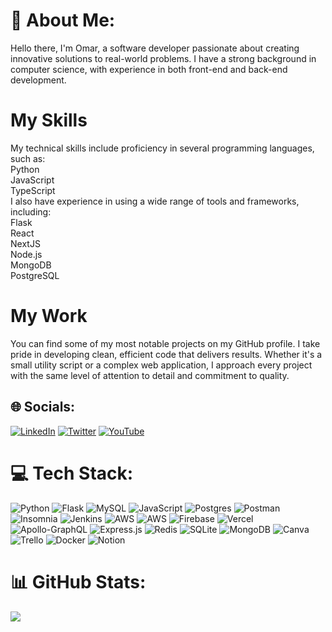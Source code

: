 # 💫 About Me:
Hello there, I'm Omar, a software developer passionate about creating innovative solutions to real-world problems. I have a strong background in computer science, with experience in both front-end and back-end development.<br>
# My Skills
My technical skills include proficiency in several programming languages, such as:<br>Python<br>JavaScript<br>TypeScript<br>I also have experience in using a wide range of tools and frameworks, including:<br>Flask<br>React<br>NextJS<br>Node.js<br>MongoDB<br>PostgreSQL<br>

# My Work
You can find some of my most notable projects on my GitHub profile. I take pride in developing clean, efficient code that delivers results. Whether it's a small utility script or a complex web application, I approach every project with the same level of attention to detail and commitment to quality.<br>


## 🌐 Socials:
[![LinkedIn](https://img.shields.io/badge/LinkedIn-%230077B5.svg?logo=linkedin&logoColor=white)](https://linkedin.com/in/https://www.linkedin.com/in/omarnazih/) [![Twitter](https://img.shields.io/badge/Twitter-%231DA1F2.svg?logo=Twitter&logoColor=white)](https://twitter.com/https://twitter.com/omarsadekcs) [![YouTube](https://img.shields.io/badge/YouTube-%23FF0000.svg?logo=YouTube&logoColor=white)](https://youtube.com/@https://www.youtube.com/channel/UCFh_nAGfDWSnji9flDHAPYw) 

# 💻 Tech Stack:
![Python](https://img.shields.io/badge/python-3670A0?style=flat&logo=python&logoColor=ffdd54) ![Flask](https://img.shields.io/badge/flask-%23000.svg?style=flat&logo=flask&logoColor=white) ![MySQL](https://img.shields.io/badge/mysql-%2300f.svg?style=flat&logo=mysql&logoColor=white) ![JavaScript](https://img.shields.io/badge/javascript-%23323330.svg?style=flat&logo=javascript&logoColor=%23F7DF1E) ![Postgres](https://img.shields.io/badge/postgres-%23316192.svg?style=flat&logo=postgresql&logoColor=white) ![Postman](https://img.shields.io/badge/Postman-FF6C37?style=flat&logo=postman&logoColor=white) ![Insomnia](https://img.shields.io/badge/Insomnia-black?style=flat&logo=insomnia&logoColor=5849BE) ![Jenkins](https://img.shields.io/badge/jenkins-%232C5263.svg?style=flat&logo=jenkins&logoColor=white) ![AWS](https://img.shields.io/badge/AWS-%23FF9900.svg?style=flat&logo=amazon-aws&logoColor=white) ![AWS](https://img.shields.io/badge/AWS-%23FF9900.svg?style=flat&logo=amazon-aws&logoColor=white) ![Firebase](https://img.shields.io/badge/firebase-%23039BE5.svg?style=flat&logo=firebase) ![Vercel](https://img.shields.io/badge/vercel-%23000000.svg?style=flat&logo=vercel&logoColor=white) ![Apollo-GraphQL](https://img.shields.io/badge/-ApolloGraphQL-311C87?style=flat&logo=apollo-graphql) ![Express.js](https://img.shields.io/badge/express.js-%23404d59.svg?style=flat&logo=express&logoColor=%2361DAFB) ![Redis](https://img.shields.io/badge/redis-%23DD0031.svg?style=flat&logo=redis&logoColor=white) ![SQLite](https://img.shields.io/badge/sqlite-%2307405e.svg?style=flat&logo=sqlite&logoColor=white) ![MongoDB](https://img.shields.io/badge/MongoDB-%234ea94b.svg?style=flat&logo=mongodb&logoColor=white) ![Canva](https://img.shields.io/badge/Canva-%2300C4CC.svg?style=flat&logo=Canva&logoColor=white) ![Trello](https://img.shields.io/badge/Trello-%23026AA7.svg?style=flat&logo=Trello&logoColor=white) ![Docker](https://img.shields.io/badge/docker-%230db7ed.svg?style=flat&logo=docker&logoColor=white) ![Notion](https://img.shields.io/badge/Notion-%23000000.svg?style=flat&logo=notion&logoColor=white)
# 📊 GitHub Stats:

![](https://github-readme-streak-stats.herokuapp.com/?user=omarnazih&theme=dark&hide_border=false)<br/>


  
<!-- Proudly created with GPRM ( https://gprm.itsvg.in ) -->
